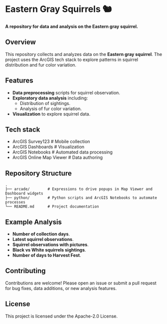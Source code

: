 # Eastern Gray Squirrels 🐿️

**A repository for data and analysis on the Eastern gray squirrel.**

## Overview

This repository collects and analyzes data on the **Eastern gray squirrel**. The project uses the ArcGIS tech stack to explore patterns in squirrel distribution and fur color variation.

## Features

- **Data preprocessing** scripts for squirrel observation.
- **Exploratory data analysis** including:
  - Distribution of sightings.
  - Analysis of fur color variation.
- **Visualization** to explore squirrel data.

## Tech stack

- ArcGIS Survey123         # Mobile collection
- ArcGIS Dashboards        # Visualization
- ArcGIS Notebooks         # Automated data processing
- ArcGIS Online Map Viewer # Data authoring

## Repository Structure

```
.
├── arcade/        # Expressions to drive popups in Map Viewer and Dashboard widgets
├── python/        # Python scripts and ArcGIS Notebooks to automate processes
└── README.md      # Project documentation
```

## Example Analysis

- **Number of collection days**.
- **Latest squirrel observations**.
- **Squirrel observations with pictures**.
- **Black vs White squirrels sightings**.
- **Number of days to Harvest Fest**.

## Contributing

Contributions are welcome! Please open an issue or submit a pull request for bug fixes, data additions, or new analysis features.

## License

This project is licensed under the Apache-2.0 License.